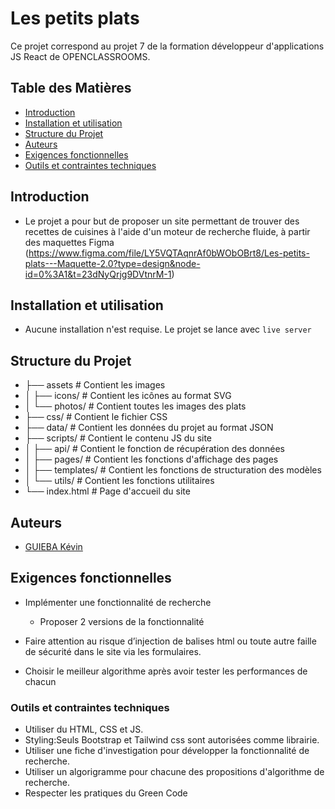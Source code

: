 # Les petits plats #

 Ce projet correspond au projet 7 de la formation développeur d'applications JS React de OPENCLASSROOMS.


 ## Table des Matières

- [Introduction](#introduction)
- [Installation et utilisation](#installation-et-utilisation)
- [Structure du Projet](#structure-du-projet)
- [Auteurs](#auteurs)
- [Exigences fonctionnelles](#exigences-fonctionnelles)
- [Outils et contraintes techniques](#outils-et-contraintes-techniques) 


## Introduction

- Le projet a pour but de proposer un site permettant de trouver des recettes de cuisines à l'aide d'un moteur de recherche fluide, à partir des maquettes Figma (https://www.figma.com/file/LY5VQTAqnrAf0bWObOBrt8/Les-petits-plats---Maquette-2.0?type=design&node-id=0%3A1&t=23dNyQrjg9DVtnrM-1)


## Installation et utilisation

- Aucune installation n'est requise. Le projet se lance avec `live server`


## Structure du Projet

-   ├── assets                 # Contient les images 
-   │      ├── icons/          # Contient les icônes au format SVG
-   │      └── photos/         # Contient toutes les images des plats
-   ├── css/                   # Contient le fichier CSS
-   ├── data/                  # Contient les données du projet au format JSON
-   ├── scripts/               # Contient le contenu JS du site
-   │      ├── api/            # Contient le fonction de récupération des données 
-   │      ├── pages/          # Contient les fonctions d'affichage des pages
-   │      ├── templates/      # Contient les fonctions de structuration des modèles
-   │      └── utils/          # Contient les fonctions utilitaires
-   └── index.html             # Page d'accueil du site


## Auteurs

- [GUIEBA Kévin](https://github.com/Kguie/)

## Exigences fonctionnelles ##

- Implémenter une fonctionnalité de recherche
    - Proposer 2 versions de la fonctionnalité

- Faire attention au risque d’injection de balises html ou toute autre faille de sécurité  dans le site via les formulaires.

- Choisir le meilleur algorithme après avoir tester les performances de chacun

### Outils et contraintes techniques ###

- Utiliser du HTML, CSS et JS.
- Styling:Seuls Bootstrap et Tailwind css sont autorisées comme librairie.
- Utiliser une fiche d'investigation pour développer la fonctionnalité de recherche.
- Utiliser un algorigramme pour chacune des propositions d'algorithme de recherche.
- Respecter les pratiques du Green Code
